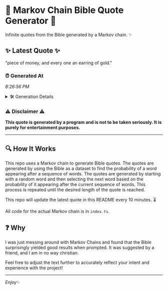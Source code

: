 # 📖 Markov Chain Bible Quote Generator 📖

Infinite quotes from the Bible generated by a Markov chain. ✨

## ✨ Latest Quote ✨
"piece of money, and every one an earring of gold."

### ⏰ Generated At
*8:26:56 PM*

<details>
    <summary>🛠️ Generation Details</summary>
    <p>
        <strong>🌱 Seed:</strong> piece<br>
        <strong>🔄 Iterations:</strong> 9<br>
        <strong>📜 Context History:</strong><br>[ piece ]: of<br>[ piece, of ]: money,<br>[ piece, of, money, ]: and<br>[ piece, of, money,, and ]: every<br>[ piece, of, money,, and, every ]: one<br>[ piece, of, money,, and, every, one ]: an<br>[ of, money,, and, every, one, an ]: earring<br>[ money,, and, every, one, an, earring ]: of<br>[ and, every, one, an, earring, of ]: gold.<br>
    </p>
</details>

### ⚠️ Disclaimer ⚠️
**This quote is generated by a program and is not to be taken seriously. It is purely for entertainment purposes.**

---

## 🔍 How It Works

This repo uses a Markov chain to generate Bible quotes. The quotes are generated by using the Bible as a dataset to find the probability of a word appearing after a sequence of words. The quotes are generated by starting with a random word and then selecting the next word based on the probability of it appearing after the current sequence of words. This process is repeated until the desired length of the quote is reached.

This repo will update the latest quote in this README every 10 minutes. ⏳

All code for the actual Markov chain is in `index.ts`.

## ❓ Why

I was just messing around with Markov Chains and found that the Bible surprisingly yielded good results when prompted. 
It was suggested by a friend, and I am in no way christian.

Feel free to adjust the text further to accurately reflect your intent and experience with the project!

---

*Enjoy*✨
